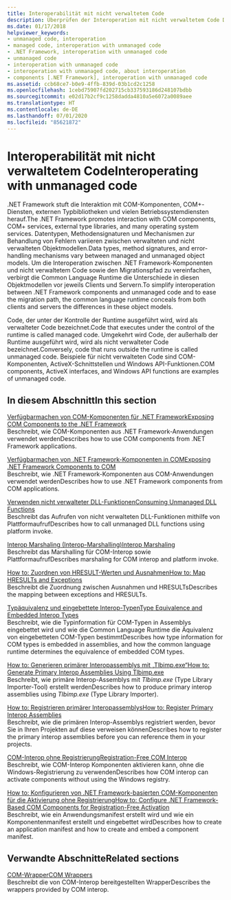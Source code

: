 ```yaml
---
title: Interoperabilität mit nicht verwaltetem Code
description: Überprüfen der Interoperation mit nicht verwaltetem Code Die CLR verbirgt vor Clients und Servern, wie die Objektmodelle von .NET-Komponenten und nicht verwalteter Code sich unterscheiden.
ms.date: 01/17/2018
helpviewer_keywords:
- unmanaged code, interoperation
- managed code, interoperation with unmanaged code
- .NET Framework, interoperation with unmanaged code
- unmanaged code
- interoperation with unmanaged code
- interoperation with unmanaged code, about interoperation
- components [.NET Framework], interoperation with unmanaged code
ms.assetid: ccb68ce7-b0e9-4ffb-839d-03b1cd2c1258
ms.openlocfilehash: 1cebd75907fd202715cb337593186d248107bdbb
ms.sourcegitcommit: e02d17b2cf9c1258dadda4810a5e6072a0089aee
ms.translationtype: HT
ms.contentlocale: de-DE
ms.lasthandoff: 07/01/2020
ms.locfileid: "85621872"
---
```

# <a name="interoperating-with-unmanaged-code"></a><span data-ttu-id="1d563-104">Interoperabilität mit nicht verwaltetem Code</span><span class="sxs-lookup"><span data-stu-id="1d563-104">Interoperating with unmanaged code</span></span>

<span data-ttu-id="1d563-105">.NET Framework stuft die Interaktion mit COM-Komponenten, COM+-Diensten, externen Typbibliotheken und vielen Betriebssystemdiensten herauf.</span><span class="sxs-lookup"><span data-stu-id="1d563-105">The .NET Framework promotes interaction with COM components, COM+ services, external type libraries, and many operating system services.</span></span> <span data-ttu-id="1d563-106">Datentypen, Methodensignaturen und Mechanismen zur Behandlung von Fehlern variieren zwischen verwalteten und nicht verwalteten Objektmodellen.</span><span class="sxs-lookup"><span data-stu-id="1d563-106">Data types, method signatures, and error-handling mechanisms vary between managed and unmanaged object models.</span></span> <span data-ttu-id="1d563-107">Um die Interoperation zwischen .NET Framework-Komponenten und nicht verwaltetem Code sowie den Migrationspfad zu vereinfachen, verbirgt die Common Language Runtime die Unterschiede in diesen Objektmodellen vor jeweils Clients und Servern.</span><span class="sxs-lookup"><span data-stu-id="1d563-107">To simplify interoperation between .NET Framework components and unmanaged code and to ease the migration path, the common language runtime conceals from both clients and servers the differences in these object models.</span></span>

<span data-ttu-id="1d563-108">Code, der unter der Kontrolle der Runtime ausgeführt wird, wird als verwalteter Code bezeichnet.</span><span class="sxs-lookup"><span data-stu-id="1d563-108">Code that executes under the control of the runtime is called managed code.</span></span> <span data-ttu-id="1d563-109">Umgekehrt wird Code, der außerhalb der Runtime ausgeführt wird, wird als nicht verwalteter Code bezeichnet.</span><span class="sxs-lookup"><span data-stu-id="1d563-109">Conversely, code that runs outside the runtime is called unmanaged code.</span></span> <span data-ttu-id="1d563-110">Beispiele für nicht verwalteten Code sind COM-Komponenten, ActiveX-Schnittstellen und Windows API-Funktionen.</span><span class="sxs-lookup"><span data-stu-id="1d563-110">COM components, ActiveX interfaces, and Windows API functions are examples of unmanaged code.</span></span>

## <a name="in-this-section"></a><span data-ttu-id="1d563-111">In diesem Abschnitt</span><span class="sxs-lookup"><span data-stu-id="1d563-111">In this section</span></span>

[<span data-ttu-id="1d563-112">Verfügbarmachen von COM-Komponenten für .NET Framework</span><span class="sxs-lookup"><span data-stu-id="1d563-112">Exposing COM Components to the .NET Framework</span></span>](exposing-com-components.md)  
<span data-ttu-id="1d563-113">Beschreibt, wie COM-Komponenten aus .NET Framework-Anwendungen verwendet werden</span><span class="sxs-lookup"><span data-stu-id="1d563-113">Describes how to use COM components from .NET Framework applications.</span></span>

[<span data-ttu-id="1d563-114">Verfügbarmachen von .NET Framework-Komponenten in COM</span><span class="sxs-lookup"><span data-stu-id="1d563-114">Exposing .NET Framework Components to COM</span></span>](exposing-dotnet-components-to-com.md)  
<span data-ttu-id="1d563-115">Beschreibt, wie .NET Framework-Komponenten aus COM-Anwendungen verwendet werden</span><span class="sxs-lookup"><span data-stu-id="1d563-115">Describes how to use .NET Framework components from COM applications.</span></span>

[<span data-ttu-id="1d563-116">Verwenden nicht verwalteter DLL-Funktionen</span><span class="sxs-lookup"><span data-stu-id="1d563-116">Consuming Unmanaged DLL Functions</span></span>](consuming-unmanaged-dll-functions.md)  
<span data-ttu-id="1d563-117">Beschreibt das Aufrufen von nicht verwalteten DLL-Funktionen mithilfe von Plattformaufruf</span><span class="sxs-lookup"><span data-stu-id="1d563-117">Describes how to call unmanaged DLL functions using platform invoke.</span></span>

[<span data-ttu-id="1d563-118">Interop Marshaling (Interop-Marshalling)</span><span class="sxs-lookup"><span data-stu-id="1d563-118">Interop Marshaling</span></span>](interop-marshaling.md)  
<span data-ttu-id="1d563-119">Beschreibt das Marshalling für COM-Interop sowie Plattformaufruf</span><span class="sxs-lookup"><span data-stu-id="1d563-119">Describes marshaling for COM interop and platform invoke.</span></span>

[<span data-ttu-id="1d563-120">How to: Zuordnen von HRESULT-Werten und Ausnahmen</span><span class="sxs-lookup"><span data-stu-id="1d563-120">How to: Map HRESULTs and Exceptions</span></span>](how-to-map-hresults-and-exceptions.md)  
<span data-ttu-id="1d563-121">Beschreibt die Zuordnung zwischen Ausnahmen und HRESULTs</span><span class="sxs-lookup"><span data-stu-id="1d563-121">Describes the mapping between exceptions and HRESULTs.</span></span>

[<span data-ttu-id="1d563-122">Typäquivalenz und eingebettete Interop-Typen</span><span class="sxs-lookup"><span data-stu-id="1d563-122">Type Equivalence and Embedded Interop Types</span></span>](type-equivalence-and-embedded-interop-types.md)  
<span data-ttu-id="1d563-123">Beschreibt, wie die Typinformation für COM-Typen in Assemblys eingebettet wird und wie die Common Language Runtime die Äquivalenz von eingebetteten COM-Typen bestimmt</span><span class="sxs-lookup"><span data-stu-id="1d563-123">Describes how type information for COM types is embedded in assemblies, and how the common language runtime determines the equivalence of embedded COM types.</span></span>

[<span data-ttu-id="1d563-124">How to: Generieren primärer Interopassemblys mit „Tlbimp.exe“</span><span class="sxs-lookup"><span data-stu-id="1d563-124">How to: Generate Primary Interop Assemblies Using Tlbimp.exe</span></span>](how-to-generate-primary-interop-assemblies-using-tlbimp-exe.md)  
<span data-ttu-id="1d563-125">Beschreibt, wie primäre Interop-Assemblys mit *Tlbimp.exe* (Type Library Importer-Tool) erstellt werden</span><span class="sxs-lookup"><span data-stu-id="1d563-125">Describes how to produce primary interop assemblies using *Tlbimp.exe* (Type Library Importer).</span></span>

[<span data-ttu-id="1d563-126">How to: Registrieren primärer Interopassemblys</span><span class="sxs-lookup"><span data-stu-id="1d563-126">How to: Register Primary Interop Assemblies</span></span>](how-to-register-primary-interop-assemblies.md)  
<span data-ttu-id="1d563-127">Beschreibt, wie die primären Interop-Assemblys registriert werden, bevor Sie in Ihren Projekten auf diese verweisen können</span><span class="sxs-lookup"><span data-stu-id="1d563-127">Describes how to register the primary interop assemblies before you can reference them in your projects.</span></span>

[<span data-ttu-id="1d563-128">COM-Interop ohne Registrierung</span><span class="sxs-lookup"><span data-stu-id="1d563-128">Registration-Free COM Interop</span></span>](registration-free-com-interop.md)  
<span data-ttu-id="1d563-129">Beschreibt, wie COM-Interop Komponenten aktivieren kann, ohne die Windows-Registrierung zu verwenden</span><span class="sxs-lookup"><span data-stu-id="1d563-129">Describes how COM interop can activate components without using the Windows registry.</span></span>

[<span data-ttu-id="1d563-130">How to: Konfigurieren von .NET Framework-basierten COM-Komponenten für die Aktivierung ohne Registrierung</span><span class="sxs-lookup"><span data-stu-id="1d563-130">How to: Configure .NET Framework-Based COM Components for Registration-Free Activation</span></span>](configure-net-framework-based-com-components-for-reg.md)  
<span data-ttu-id="1d563-131">Beschreibt, wie ein Anwendungsmanifest erstellt wird und wie ein Komponentenmanifest erstellt und eingebettet wird</span><span class="sxs-lookup"><span data-stu-id="1d563-131">Describes how to create an application manifest and how to create and embed a component manifest.</span></span>

## <a name="related-sections"></a><span data-ttu-id="1d563-132">Verwandte Abschnitte</span><span class="sxs-lookup"><span data-stu-id="1d563-132">Related sections</span></span>

[<span data-ttu-id="1d563-133">COM-Wrapper</span><span class="sxs-lookup"><span data-stu-id="1d563-133">COM Wrappers</span></span>](../../standard/native-interop/com-wrappers.md)  
<span data-ttu-id="1d563-134">Beschreibt die von COM-Interop bereitgestellten Wrapper</span><span class="sxs-lookup"><span data-stu-id="1d563-134">Describes the wrappers provided by COM interop.</span></span>
